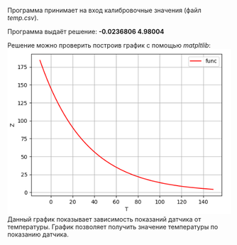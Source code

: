 Программа принимает на вход калибровочные значения (файл _temp.csv_).

Программа выдаёт решение: **-0.0236806
4.98004**

Решение можно проверить построив график с помощью _matpltlib_:
![img.png](img.png)
Данный график показывает зависимость показаний датчика от температуры.
График позволяет получить значение температуры по показанию датчика.